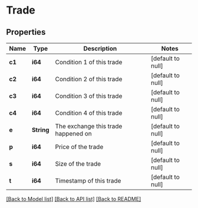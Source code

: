 # Trade

## Properties
Name | Type | Description | Notes
------------ | ------------- | ------------- | -------------
**c1** | **i64** | Condition 1 of this trade | [default to null]
**c2** | **i64** | Condition 2 of this trade | [default to null]
**c3** | **i64** | Condition 3 of this trade | [default to null]
**c4** | **i64** | Condition 4 of this trade | [default to null]
**e** | **String** | The exchange this trade happened on | [default to null]
**p** | **i64** | Price of the trade | [default to null]
**s** | **i64** | Size of the trade | [default to null]
**t** | **i64** | Timestamp of this trade | [default to null]

[[Back to Model list]](../README.md#documentation-for-models) [[Back to API list]](../README.md#documentation-for-api-endpoints) [[Back to README]](../README.md)

